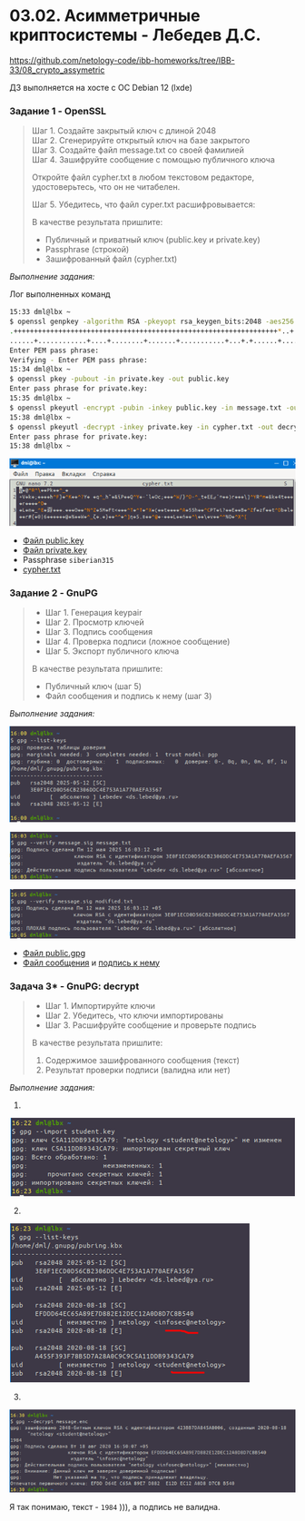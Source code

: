 # 03.02. Асимметричные криптосистемы - Лебедев Д.С.

https://github.com/netology-code/ibb-homeworks/tree/IBB-33/08_crypto_assymetric

ДЗ выполняется на хосте с ОС Debian 12 (lxde)
### Задание 1 - OpenSSL
> Шаг 1. Создайте закрытый ключ с длиной 2048  
> Шаг 2. Сгенерируйте открытый ключ на базе закрытого  
> Шаг 3. Создайте файл message.txt со своей фамилией  
> Шаг 4. Зашифруйте сообщение с помощью публичного ключа
> 
> Откройте файл cypher.txt в любом текстовом редакторе, удостоверьтесь, что он не читабелен.
> 
> Шаг 5. Убедитесь, что файл cyper.txt расшифровывается:
> 
> В качестве результата пришлите:
> - Публичный и приватный ключ (public.key и private.key)
> - Passphrase (строкой)
> - Зашифрованный файл (cypher.txt)

*Выполнение задания:* 

Лог выполненных команд  
```sh
15:33 dml@lbx ~
$ openssl genpkey -algorithm RSA -pkeyopt rsa_keygen_bits:2048 -aes256 -out private.key
.+++++++++++++++++++++++++++++++++++++++++++++++++++++++++++++++++*..+...+..+.+..+....+......+........+.+......+...+.....+.+.....+......+...+.+..............+++++++++++++++++++++++++++++++++++++++++++++++++++++++++++++++++*.......+...........+....+......+.........+.....+++++++++++++++++++++++++++++++++++++++++++++++++++++++++++++++++
......+............+....+........+.......+...........+...+.+......+.....+...+.+......+++++++++++++++++++++++++++++++++++++++++++++++++++++++++++++++++*....+..+.+...........+..........+......+........+++++++++++++++++++++++++++++++++++++++++++++++++++++++++++++++++*.....+........+......+....+...........+...+.....................+....+++++++++++++++++++++++++++++++++++++++++++++++++++++++++++++++++
Enter PEM pass phrase:
Verifying - Enter PEM pass phrase:
15:34 dml@lbx ~
$ openssl pkey -pubout -in private.key -out public.key
Enter pass phrase for private.key:
15:35 dml@lbx ~
$ openssl pkeyutl -encrypt -pubin -inkey public.key -in message.txt -out cypher.txt
15:38 dml@lbx ~
$ openssl pkeyutl -decrypt -inkey private.key -in cypher.txt -out decrypted.txt
Enter pass phrase for private.key:
15:38 dml@lbx ~
```

![](_att/010302-01.png)  

- [Файл public.key](_att/010302/public.key)
- [Файл private.key](_att/010302/private.key)
- Passphrase `siberian315`
- [cypher.txt](_att/010302/cypher.txt)

### Задание 2 - GnuPG
> - Шаг 1. Генерация keypair
> - Шаг 2. Просмотр ключей
> - Шаг 3. Подпись сообщения
> - Шаг 4. Проверка подписи (ложное сообщение)
> - Шаг 5. Экспорт публичного ключа
> 
> В качестве результата пришлите:
> - Публичный ключ (шаг 5)
> - Файл сообщения и подпись к нему (шаг 3)

*Выполнение задания:* 

![](_att/010302-02.png)  

![](_att/010302-03.png)  

![](_att/010302-04.png)  

- [Файл public.gpg](_att/010302/public.gpg)
- [Файл сообщения](_att/010302/message.txt) и [подпись к нему](_att/010302/message.sig)

### Задача 3* - GnuPG: decrypt
> - Шаг 1. Импортируйте ключи
> - Шаг 2. Убедитесь, что ключи импортированы
> - Шаг 3. Расшифруйте сообщение и проверьте подпись
> 
> В качестве результата пришлите:
> 
> 1. Содержимое зашифрованного сообщения (текст)
> 2. Результат проверки подписи (валидна или нет)

*Выполнение задания:*   

1.   
![](_att/010302_03-01.png)  

2.   
![](_att/010302_03-02.png)

3.   
![](_att/010302_03-03.png)  

Я так понимаю, текст - `1984` ))), а подпись не валидна.